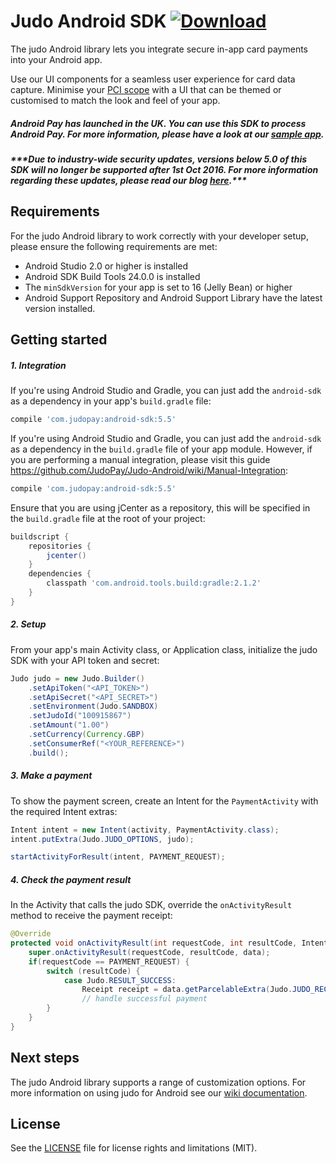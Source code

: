 # Judo Android SDK [ ![Download](https://api.bintray.com/packages/judopay/maven/android-sdk/images/download.svg) ](https://bintray.com/judopay/maven/android-sdk/_latestVersion)

The judo Android library lets you integrate secure in-app card payments into your Android app.

Use our UI components for a seamless user experience for card data capture. Minimise your [PCI scope](https://www.pcisecuritystandards.org/pci_security/completing_self_assessment) with a UI that can be themed or customised to match the look and feel of your app.

##### Android Pay has launched in the UK. You can use this SDK to process Android Pay. For more information, please have a look at our [sample app](https://github.com/JudoPay/Judo-AndroidPay-Sample).

##### **\*\*\*Due to industry-wide security updates, versions below 5.0 of this SDK will no longer be supported after 1st Oct 2016. For more information regarding these updates, please read our blog [here](http://hub.judopay.com/pci31-security-updates/).*****

## Requirements
For the judo Android library to work correctly with your developer setup, please ensure the following requirements are met:

- Android Studio 2.0 or higher is installed
- Android SDK Build Tools 24.0.0 is installed
- The ```minSdkVersion``` for your app is set to 16 (Jelly Bean) or higher
- Android Support Repository and Android Support Library have the latest version installed.

## Getting started
##### 1. Integration
If you're using Android Studio and Gradle, you can just add the `android-sdk` as a dependency in your app's `build.gradle` file:
```groovy
compile 'com.judopay:android-sdk:5.5'
```

If you're using Android Studio and Gradle, you can just add the `android-sdk` as a dependency in the `build.gradle` file of your app module. However, if you are performing a manual integration, please visit this guide https://github.com/JudoPay/Judo-Android/wiki/Manual-Integration:

```groovy
compile 'com.judopay:android-sdk:5.5'
```

Ensure that you are using jCenter as a repository, this will be specified in the ```build.gradle``` file at the root of your project:

```groovy
buildscript {
    repositories {
        jcenter()
    }
    dependencies {
        classpath 'com.android.tools.build:gradle:2.1.2'
    }
}
```

##### 2. Setup
From your app's main Activity class, or Application class, initialize the judo SDK with your API token and secret:
```java
Judo judo = new Judo.Builder()
    .setApiToken("<API_TOKEN>")
    .setApiSecret("<API_SECRET>")
    .setEnvironment(Judo.SANDBOX)
    .setJudoId("100915867")
    .setAmount("1.00")
    .setCurrency(Currency.GBP)
    .setConsumerRef("<YOUR_REFERENCE>")
    .build();
```
##### 3. Make a payment
To show the payment screen, create an Intent for the `PaymentActivity` with the required Intent extras:
```java
Intent intent = new Intent(activity, PaymentActivity.class);
intent.putExtra(Judo.JUDO_OPTIONS, judo);

startActivityForResult(intent, PAYMENT_REQUEST);
```
##### 4. Check the payment result
In the Activity that calls the judo SDK, override the ```onActivityResult``` method to receive the payment receipt:
```java
@Override
protected void onActivityResult(int requestCode, int resultCode, Intent data) {
    super.onActivityResult(requestCode, resultCode, data);
    if(requestCode == PAYMENT_REQUEST) {
        switch (resultCode) {
            case Judo.RESULT_SUCCESS:
                Receipt receipt = data.getParcelableExtra(Judo.JUDO_RECEIPT);
                // handle successful payment
        }
    }
}
```

## Next steps
The judo Android library supports a range of customization options. For more information on using judo for Android see our [wiki documentation](https://github.com/JudoPay/Judo-Android/wiki). 

## License
See the [LICENSE](https://github.com/JudoPay/Judo-Android/blob/master/LICENSE) file for license rights and limitations (MIT).
